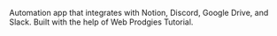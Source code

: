 Automation app that integrates with Notion, Discord, Google Drive, and Slack. Built with the help of Web Prodgies Tutorial.
